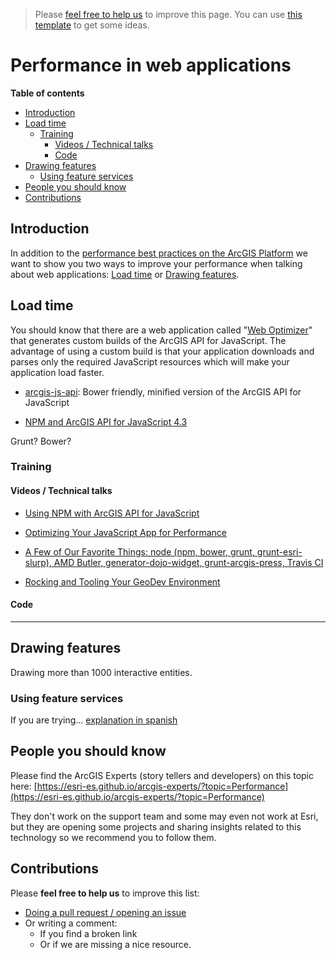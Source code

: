 > Please [feel free to help us](#contributions) to improve this page. You can use [this template](https://github.com/esri-es/awesome-arcgis/blob/master/RESOURCE_PAGE_TEMPLATE.md) to get some ideas.

# Performance in web applications
<!-- START doctoc generated TOC please keep comment here to allow auto update -->
<!-- DON'T EDIT THIS SECTION, INSTEAD RE-RUN doctoc TO UPDATE -->
**Table of contents**

- [Introduction](#introduction)
- [Load time](#load-time)
  - [Training](#training)
    - [Videos / Technical talks](#videos--technical-talks)
    - [Code](#code)
- [Drawing features](#drawing-features)
  - [Using feature services](#using-feature-services)
- [People you should know](#people-you-should-know)
- [Contributions](#contributions)

<!-- END doctoc generated TOC please keep comment here to allow auto update -->

## Introduction
In addition to the [performance best practices on the ArcGIS Platform](../../../arcgis/best-practices/performance/README.md)
we want to show you two ways to improve your performance when talking about web
applications: [Load time](#load-time) or [Drawing features](drawing-features).

## Load time

You should know that there are a web application called "[Web Optimizer](https://developers.arcgis.com/javascript/3/jshelp/inside_web_optimizer.html)"
that generates custom builds of the ArcGIS API for JavaScript. The advantage of
using a custom build is that your application downloads and parses only the
required JavaScript resources which will make your application load faster.

* [arcgis-js-api](https://github.com/Esri/arcgis-js-api): Bower friendly, minified version of the ArcGIS API for JavaScript

* [NPM and ArcGIS API for JavaScript 4.3](https://community.esri.com/community/developers/web-developers/arcgis-api-for-javascript/blog/2017/04/13/npm-and-arcgis-api-for-javascript-43)

Grunt? Bower?

### Training
#### Videos / Technical talks

* [Using NPM with ArcGIS API for JavaScript](https://www.youtube.com/watch?v=i0MOsQ8rAjg)

* [Optimizing Your JavaScript App for Performance](http://www.esri.com/videos/watch?videoid=5029&channelid=LegacyVideo&isLegacy=true&title=optimizing-your-javascript-app-for-performance)

* [A Few of Our Favorite Things: node (npm, bower, grunt, grunt-esri-slurp), AMD Butler, generator-dojo-widget, grunt-arcgis-press, Travis CI](http://www.esri.com/videos/watch?videoid=4541&channelid=LegacyVideo&isLegacy=true&title=a-few-of-our-favorite-things)

* [Rocking and Tooling Your GeoDev Environment](http://www.esri.com/videos/watch?videoid=4368&channelid=LegacyVideo&isLegacy=true&title=rocking-and-tooling-your-geodev-environment)

#### Code


---

## Drawing features

Drawing more than 1000 interactive entities.

### Using feature services
If you are trying... [explanation in spanish](https://github.com/esri-es/JavascriptAPI/blob/gh-pages/problems/morethan1000entities/README.md)

## People you should know
Please find the ArcGIS Experts (story tellers and developers) on this topic here: [https://esri-es.github.io/arcgis-experts/?topic=Performance](https://esri-es.github.io/arcgis-experts/?topic=Performance)

They don't work on the support team and some may even not work at Esri,
but they are opening some projects and sharing insights related to this
technology so we recommend you to follow them.

## Contributions
Please **feel free to help us** to improve this list:

* [Doing a pull request / opening an issue](https://github.com/hhkaos/awesome-arcgis#contributions)
* Or writing a comment:
  * If you find a broken link
  * Or if we are missing a nice resource.
